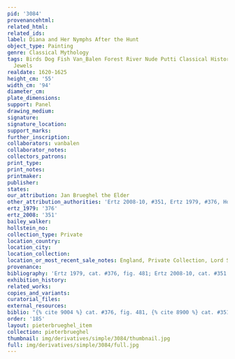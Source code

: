 ```yaml
---
pid: '3084'
provenancehtml:
related_html:
related_ids:
label: Diana and Her Nymphs After the Hunt
object_type: Painting
genre: Classical Mythology
tags: Birds Dog Fish Van_Balen Forest River Nude Putti Classical History Mythological
  Jewels
realdate: 1620-1625
height_cm: '55'
width_cm: '94'
diameter_cm:
plate_dimensions:
support: Panel
drawing_medium:
signature:
signature_location:
support_marks:
further_inscription:
collaborators: vanbalen
collaborator_notes:
collectors_patrons:
print_type:
print_notes:
printmaker:
publisher:
states:
our_attribution: Jan Brueghel the Elder
other_attribution_authorities: 'Ertz 2008-10, #351, Ertz 1979, #376, Honig database'
ertz_1979: '376'
ertz_2008: '351'
bailey_walker:
hollstein_no:
collection_type: Private
location_country:
location_city:
location_collection:
location_or_most_recent_sale_notes: England, Private Collection, Lord Spencer
provenance:
bibliography: 'Ertz 1979, cat. #376, fig. 481; Ertz 2008-10, cat. #351'
exhibition_history:
related_works:
copies_and_variants:
curatorial_files:
external_resources:
biblio: "{% cite 9004 %} cat. #376, fig. 481, {% cite 8900 %} cat. #351"
order: '185'
layout: pieterbrueghel_item
collection: pieterbrueghel
thumbnail: img/derivatives/simple/3084/thumbnail.jpg
full: img/derivatives/simple/3084/full.jpg
---
```

